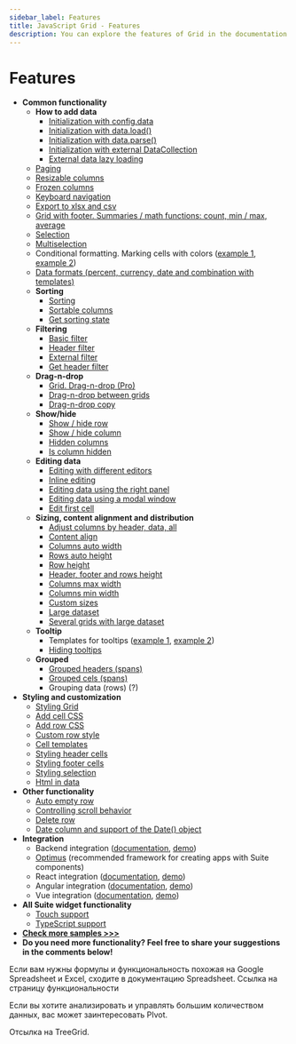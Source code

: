 ```yaml
---
sidebar_label: Features
title: JavaScript Grid - Features 
description: You can explore the features of Grid in the documentation of the DHTMLX JavaScript UI library. Browse developer guides and API reference, try out code examples and live demos, and download a free 30-day evaluation version of DHTMLX Suite 7.
---
```


# Features

- **Common functionality**
  - **How to add data**
    - [Initialization with config.data](https://snippet.dhtmlx.com/luh8d0vv)
    - [Initialization with data.load()](https://snippet.dhtmlx.com/svkb27d5)
    - [Initialization with data.parse()](https://snippet.dhtmlx.com/pwzie5wz)
    - [Initialization with external DataCollection](https://snippet.dhtmlx.com/qrw1x949)
    - [External data lazy loading](https://snippet.dhtmlx.com/grid_lazy_loading)
  - [Paging](https://snippet.dhtmlx.com/0sku3cfa)
  - [Resizable columns](https://snippet.dhtmlx.com/aeqzuks0)
  - [Frozen columns](https://snippet.dhtmlx.com/hcgl9nth)
  - [Keyboard navigation](https://snippet.dhtmlx.com/y9kdk0md)
  - [Export to xlsx and csv](https://snippet.dhtmlx.com/58oqij47)
  - [Grid with footer. Summaries / math functions: count, min / max, average](https://snippet.dhtmlx.com/9jl55ep7)
  - [Selection](https://snippet.dhtmlx.com/ad6roqsx)
  - [Multiselection](https://snippet.dhtmlx.com/4nj0e9ye)
  - Conditional formatting. Marking cells with colors ([example 1](https://snippet.dhtmlx.com/9whjve0v), [example 2](https:/snippet.dhtmlx.com/buirf16n))
  - [Data formats (percent, currency, date and combination with templates)](https://snippet.dhtmlx.com/ox37nvdm)
  - **Sorting**
    - [Sorting](https://snippet.dhtmlx.com/81dmbdfd)
    - [Sortable columns](https://snippet.dhtmlx.com/r3prvlmo)
    - [Get sorting state](https://snippet.dhtmlx.com/u2vk3ri3)
  - **Filtering**
    - [Basic filter](https://snippet.dhtmlx.com/g0zpjqi1)
    - [Header filter](https://snippet.dhtmlx.com/4qz8ng3c)
    - [External filter](https://snippet.dhtmlx.com/12suognm)
    - [Get header filter](https://snippet.dhtmlx.com/n8srjle3)
  - **Drag-n-drop**
    - [Grid. Drag-n-drop (Pro)](https://snippet.dhtmlx.com/zwc91d50)
    - [Drag-n-drop between grids](https://snippet.dhtmlx.com/qx9a86ax)
    - [Drag-n-drop copy](https://snippet.dhtmlx.com/23slivyz)
  - **Show/hide**
    - [Show / hide row](https://snippet.dhtmlx.com/8y83d6jv)
    - [Show / hide column](https://snippet.dhtmlx.com/n4zjwsqj)
    - [Hidden columns](https://snippet.dhtmlx.com/lh7ma639)
    - [Is column hidden](https://snippet.dhtmlx.com/rdqhwnjv)
  - **Editing data**
    - [Editing with different editors](https://snippet.dhtmlx.com/w2cdossn)
    - [Inline editing](https://snippet.dhtmlx.com/7mbs47en)
    - [Editing data using the right panel](https://snippet.dhtmlx.com/1z3jqrlj)
    - [Editing data using a modal window](https://snippet.dhtmlx.com/5tbcflek)
    - [Edit first cell](https://snippet.dhtmlx.com/pqbax5vs)
  - **Sizing, content alignment and distribution**
    - [Adjust columns by header, data, all](https://snippet.dhtmlx.com/zfrpe22d)
    - [Content align](https://snippet.dhtmlx.com/eyreddku)
    - [Columns auto width](https://snippet.dhtmlx.com/4as4y3l4)
    - [Rows auto height](https://snippet.dhtmlx.com/zkcsyazg)
    - [Row height](https://snippet.dhtmlx.com/2jo5lcuj)
    - [Header, footer and rows height](https://snippet.dhtmlx.com/wjcjl80i)
    - [Columns max width](https://snippet.dhtmlx.com/ku3cfaux)
    - [Columns min width](https://snippet.dhtmlx.com/x5hmpi9d)
    - [Custom sizes](https://snippet.dhtmlx.com/ffxj6se0)
    - [Large dataset](https://snippet.dhtmlx.com/w3p07d6s)
    - [Several grids with large dataset](https://snippet.dhtmlx.com/l9tm2kmp)
  - **Tooltip**
    - Templates for tooltips ([example 1](https://snippet.dhtmlx.com/md8tr3pr), [example 2](https://snippet.dhtmlx.com/954f7h9m))
    - [Hiding tooltips](https://snippet.dhtmlx.com/mq4t3t3w)
  - **Grouped**
    - [Grouped headers (spans)](https://snippet.dhtmlx.com/eol76o68)
    - [Grouped cels (spans)](https://snippet.dhtmlx.com/1775dwbl)
    - Grouping data (rows) (?)
- **Styling and customization**
  - [Styling Grid](https://snippet.dhtmlx.com/c5tr3s5r)
  - [Add cell CSS](https://snippet.dhtmlx.com/hskmp8rh)
  - [Add row CSS](https://snippet.dhtmlx.com/idvmge2d)
  - [Custom row style](https://snippet.dhtmlx.com/2dxtwf9n)
  - [Cell templates](https://snippet.dhtmlx.com/9txizaow)
  - [Styling header cells](https://snippet.dhtmlx.com/7o4elf48)
  - [Styling footer cells](https://snippet.dhtmlx.com/d254hcvp)
  - [Styling selection](https://snippet.dhtmlx.com/xs7bixmg)
  - [Html in data](https://snippet.dhtmlx.com/chitkvkc)
- **Other functionality**
  - [Auto empty row](https://snippet.dhtmlx.com/rkytig73)
  - [Controlling scroll behavior](https://snippet.dhtmlx.com/usu1rnpu)
  - [Delete row](https://snippet.dhtmlx.com/8ezuj7io)
  - [Date column and support of the Date() object](https://snippet.dhtmlx.com/ylbu791i)
- **Integration**
  - Backend integration ([documentation](integration/suite_and_backend.md), [demo](https://github.com/DHTMLX/nodejs-suite-demo))
  - [Optimus](optimus_guides/index.md) (recommended framework for creating apps with Suite components)
  - React integration ([documentation](integration/suite_and_react.md), [demo](https://github.com/DHTMLX/react-widgets))
  - Angular integration ([documentation](integration/suite_and_angular.md), [demo](https://github.com/DHTMLX/angular-suite-demo))
  - Vue integration ([documentation](integration/suite_and_vue.md), [demo](https://github.com/DHTMLX/vue-suite-demo))
- **All Suite widget functionality**
  - [Touch support](https://snippet.dhtmlx.com/q3cu6x1a)
  - [TypeScript support](common_features/using_typescript.md)
- [**Check more samples >>>**](https://snippet.dhtmlx.com/all?text=grid)
- **Do you need more functionality? Feel free to share your suggestions in the comments below!**




Если вам нужны формулы и функциональность похожая на Google Spreadsheet и Excel, сходите в документацию Spreadsheet. Ссылка на страницу функциональности

Если вы хотите анализировать и управлять большим количеством данных, вас может заинтересовать PIvot.

Отсылка на TreeGrid.